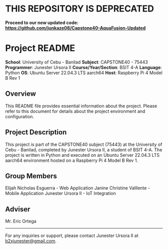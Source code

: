 # THIS REPOSITORY IS DEPRECATED
**Proceed to our new updated code: https://github.com/junkaze08/Capstone40-AquaFusion-Updated**

# Project README

**School**: University of Cebu - Banilad
**Subject**: CAPSTONE40 - 75443
**Programmer**: Junester Ursora II
**Course/Year/Section**: BSIT 4-A
**Language**: Python
**OS**: Ubuntu Server 22.04.3 LTS aarch64
**Host**: Raspberry Pi 4 Model B Rev 1

## Overview

This README file provides essential information about the project. Please refer to this document for details about the project environment and configuration.

## Project Description

This project is part of the CAPSTONE40 subject (75443) at the University of Cebu - Banilad, completed by Junester Ursora II, a student of BSIT 4-A. The project is written in Python and executed on an Ubuntu Server 22.04.3 LTS aarch64 environment hosted on a Raspberry Pi 4 Model B Rev 1.

## Group Members 
Elijah Nicholas Esguerra - Web Application
Janine Christine Valllente - Mobile Application
Junester Ursora II - IoT Integration

## Adviser
Mr. Eric Ortega

---

For any inquiries or support, please contact Junester Ursora II at [b2xjunester@gmail.com](mailto:b2xjunester@gmail.com).
